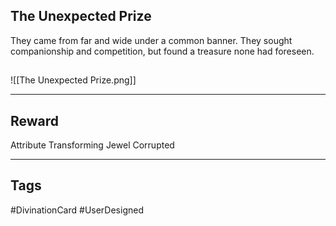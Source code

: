 ## The Unexpected Prize
They came from far and wide under a common banner.
They sought companionship and competition,
but found a treasure none had foreseen.
## 
![[The Unexpected Prize.png]]

---
## Reward
Attribute Transforming Jewel
Corrupted

---
## Tags
#DivinationCard
#UserDesigned